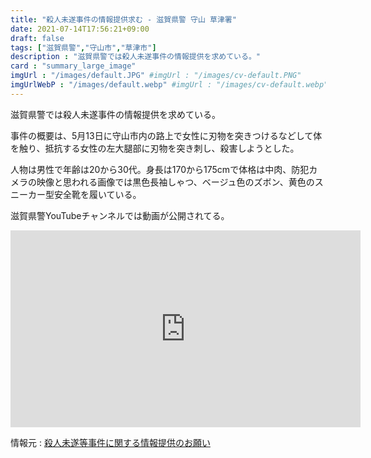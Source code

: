 ```yaml
---
title: "殺人未遂事件の情報提供求む - 滋賀県警 守山 草津署"
date: 2021-07-14T17:56:21+09:00
draft: false
tags: ["滋賀県警","守山市","草津市"]
description : "滋賀県警では殺人未遂事件の情報提供を求めている。"
card : "summary_large_image"
imgUrl : "/images/default.JPG" #imgUrl : "/images/cv-default.PNG"
imgUrlWebP : "/images/default.webp" #imgUrl : "/images/cv-default.webp"
---
```

滋賀県警では殺人未遂事件の情報提供を求めている。

事件の概要は、5月13日に守山市内の路上で女性に刃物を突きつけるなどして体を触り、抵抗する女性の左大腿部に刃物を突き刺し、殺害しようとした。

人物は男性で年齢は20から30代。身長は170から175cmで体格は中肉、防犯カメラの映像と思われる画像では黒色長袖しゃつ、ベージュ色のズボン、黄色のスニーカー型安全靴を履いている。

滋賀県警YouTubeチャンネルでは動画が公開されてる。

<iframe width="560" height="315" src="https://www.youtube.com/embed/hchGGrDjwHI" title="YouTube video player" frameborder="0" allow="accelerometer; autoplay; clipboard-write; encrypted-media; gyroscope; picture-in-picture" allowfullscreen></iframe>

情報元 : [殺人未遂等事件に関する情報提供のお願い](https://www.pref.shiga.lg.jp/police/onegai/jikenzyouhou/319867.html)